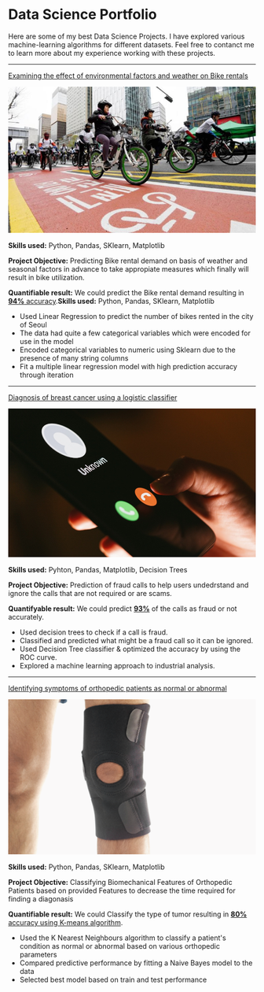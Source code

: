 # Data Science Portfolio

Here are some of my best Data Science Projects. I have explored various machine-learning algorithms for different datasets. Feel free to contanct me to learn more about my experience working with these projects.

***

[Examining the effect of environmental factors and weather on Bike rentals](https://github.com/Aakritipoudel/Linear-regression/blob/main/LR_proj.ipynb)

<img src="images/seoul-bikes.jpeg?raw=true"/>

**Skills used:** Python, Pandas, SKlearn, Matplotlib

**Project Objective:** Predicting Bike rental demand on basis of weather and seasonal factors in advance to take appropiate measures which finally will result in bike utilization.

**Quantifiable result:** We could predict the Bike rental demand resulting in [**94%** accuracy](https://github.com/suvo-gh/Bike-Rental-Demand/blob/main/Bike_Rental_Demand.ipynb).**Skills used:** Python, Pandas, SKlearn, Matplotlib


- Used Linear Regression to predict the number of bikes rented in the city of Seoul
- The data had quite a few categorical variables which were encoded for use in the model
- Encoded categorical variables to numeric using Sklearn due to the presence of many string columns
- Fit a multiple linear regression model with high prediction accuracy through iteration

***

[Diagnosis of breast cancer using a logistic classifier](https://github.com/Aakritipoudel/fraud_detection/blob/main/DT%26Ensemple_Proj.ipynb)

<img src="images/Scams.jpg?raw=true"/>

**Skills used:** Pyhton, Pandas, Matplotlib, Decision Trees

**Project Objective:** Prediction of fraud calls to help users undedrstand and ignore the calls that are not required or are scams.

**Quantifyable result:** We could predict [**93%**](https://github.com/Aakritipoudel/fraud_detection/blob/main/DT%26Ensemple_Proj.ipynb) of the calls as fraud or not accurately.

- Used decision trees to check if a call is fraud.
- Classified and predicted what might be a fraud call so it can be ignored.
- Used Decision Tree classifier & optimized the accuracy by using the ROC curve.
- Explored a machine learning approach to industrial analysis.

***

[Identifying symptoms of orthopedic patients as normal or abnormal](https://github.com/Aakritipoudel/Orthopedic-Classification/blob/main/KNN_nb_Project.ipynb)

<img src="images/knee-brace-ortho.png?raw=true"/>


**Skills used:** Python, Pandas, SKlearn, Matplotlib

**Project Objective:** Classifying Biomechanical Features of Orthopedic Patients based on provided Features to decrease the time required for finding a diagonasis

**Quantifiable result:** We could Classify the type of tumor resulting in [**80%** accuracy using K-means algorithm](https://github.com/suvo-gh/Orthopedic-Patients-Classification).


- Used the K Nearest Neighbours algorithm to classify a patient's condition as normal or abnormal based on various orthopedic parameters
- Compared predictive performance by fitting a Naive Bayes model to the data
- Selected best model based on train and test performance
